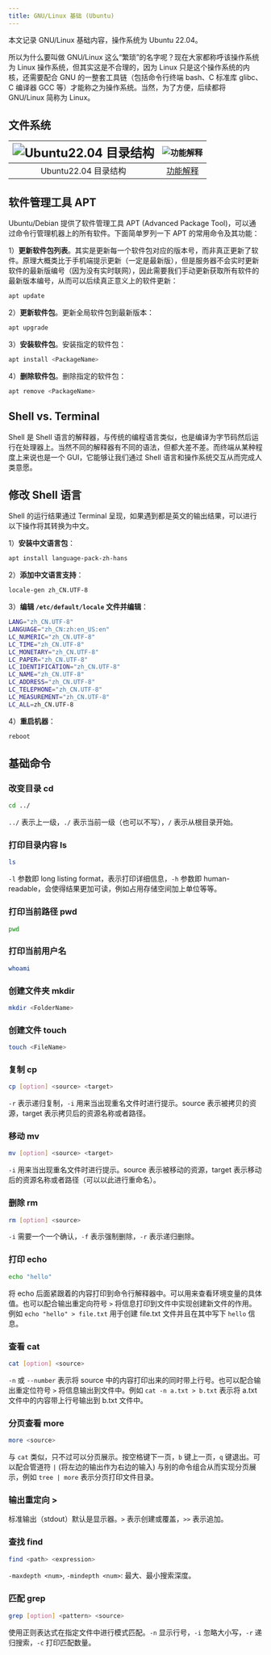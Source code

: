 ```yaml
---
title: GNU/Linux 基础 (Ubuntu)
---
```


本文记录 GNU/Linux 基础内容，操作系统为 Ubuntu 22.04。

所以为什么要叫做 GNU/Linux 这么“繁琐”的名字呢？现在大家都称呼该操作系统为 Linux 操作系统，但其实这是不合理的，因为 Linux 只是这个操作系统的内核，还需要配合 GNU 的一整套工具链（包括命令行终端 bash、C 标准库 glibc、C 编译器 GCC 等）才能称之为操作系统。当然，为了方便，后续都将 GNU/Linux 简称为 Linux。

## 文件系统

| <img src="https://cdn.dwj601.cn/images/202409132006698.png" alt="Ubuntu22.04 目录结构" style="zoom:150%;" /> | ![功能解释](https://cdn.dwj601.cn/images/20250324172802457.png) |
| :----------------------------------------------------------: | :----------------------------------------------------------: |
|                     Ubuntu22.04 目录结构                     | [功能解释](https://mp.weixin.qq.com/s/kMPlOZ6BD6XxcS4k9XyOwQ?scene=1) |

## 软件管理工具 APT

Ubuntu/Debian 提供了软件管理工具 APT (Advanced Package Tool)，可以通过命令行管理机器上的所有软件。下面简单罗列一下 APT 的常用命令及其功能：

1）**更新软件包列表**。其实是更新每一个软件包对应的版本号，而非真正更新了软件。原理大概类比于手机端提示更新（一定是最新版），但是服务器不会实时更新软件的最新版编号（因为没有实时联网），因此需要我们手动更新获取所有软件的最新版本编号，从而可以后续真正意义上的软件更新：

```bash
apt update
```

2）**更新软件包**。更新全局软件包到最新版本：

```bash
apt upgrade
```

3）**安装软件包**。安装指定的软件包：

```bash
apt install <PackageName>
```

4）**删除软件包**。删除指定的软件包：

```bash
apt remove <PackageName>
```

## Shell vs. Terminal

Shell 是 Shell 语言的解释器，与传统的编程语言类似，也是编译为字节码然后运行在处理器上。当然不同的解释器有不同的语法，但都大差不差。而终端从某种程度上来说也是一个 GUI，它能够让我们通过 Shell 语言和操作系统交互从而完成人类意愿。

## 修改 Shell 语言

Shell 的运行结果通过 Terminal 呈现，如果遇到都是英文的输出结果，可以进行以下操作将其转换为中文。

1）**安装中文语言包**：

```bash
apt install language-pack-zh-hans
```

2）**添加中文语言支持**：

```bash
locale-gen zh_CN.UTF-8
```

3）**编辑 `/etc/default/locale` 文件并编辑**：

```bash
LANG="zh_CN.UTF-8"
LANGUAGE="zh_CN:zh:en_US:en"
LC_NUMERIC="zh_CN.UTF-8"
LC_TIME="zh_CN.UTF-8"
LC_MONETARY="zh_CN.UTF-8"
LC_PAPER="zh_CN.UTF-8"
LC_IDENTIFICATION="zh_CN.UTF-8"
LC_NAME="zh_CN.UTF-8"
LC_ADDRESS="zh_CN.UTF-8"
LC_TELEPHONE="zh_CN.UTF-8"
LC_MEASUREMENT="zh_CN.UTF-8"
LC_ALL=zh_CN.UTF-8
```

4）**重启机器**：

```bash
reboot
```

## 基础命令

### 改变目录 cd

```bash
cd ../
```

`../` 表示上一级，`./` 表示当前一级（也可以不写），`/` 表示从根目录开始。

### 打印目录内容 ls

```bash
ls
```

`-l` 参数即 long listing format，表示打印详细信息，`-h` 参数即 human-readable，会使得结果更加可读，例如占用存储空间加上单位等等。

### 打印当前路径 pwd

```bash
pwd
```

### 打印当前用户名

```bash
whoami
```

### 创建文件夹 mkdir

```bash
mkdir <FolderName>
```

### 创建文件 touch

```bash
touch <FileName>
```

### 复制 cp

```bash
cp [option] <source> <target>
```

`-r` 表示递归复制，`-i` 用来当出现重名文件时进行提示。source 表示被拷贝的资源，target 表示拷贝后的资源名称或者路径。

### 移动 mv

```bash
mv [option] <source> <target>
```

`-i` 用来当出现重名文件时进行提示。source 表示被移动的资源，target 表示移动后的资源名称或者路径（可以以此进行重命名）。

### 删除 rm

```bash
rm [option] <source>
```

`-i` 需要一个一个确认，`-f` 表示强制删除，`-r` 表示递归删除。

### 打印 echo

```bash
echo "hello"
```

将 echo 后面紧跟着的内容打印到命令行解释器中。可以用来查看环境变量的具体值。也可以配合输出重定向符号 `>` 将信息打印到文件中实现创建新文件的作用。例如 `echo "hello" > file.txt` 用于创建 file.txt 文件并且在其中写下 `hello` 信息。

### 查看 cat

```bash
cat [option] <source>
```

`-n` 或 `--number` 表示将 source 中的内容打印出来的同时带上行号。也可以配合输出重定位符号 `>` 将信息输出到文件中。例如 `cat -n a.txt > b.txt` 表示将 a.txt 文件中的内容带上行号输出到 b.txt 文件中。

### 分页查看 more

```bash
more <source>
```

与 `cat` 类似，只不过可以分页展示。按空格键下一页，`b` 键上一页，`q` 键退出。可以配合管道符 `|` (将左边的输出作为右边的输入) 与别的命令组合从而实现分页展示，例如 `tree | more` 表示分页打印文件目录。

### 输出重定向 >

标准输出（stdout）默认是显示器。`>` 表示创建或覆盖，`>>` 表示追加。

### 查找 find

```bash
find <path> <expression>
```

`-maxdepth <num>`, `-mindepth <num>`: 最大、最小搜索深度。

### 匹配 grep

```bash
grep [option] <pattern> <source>
```

使用正则表达式在指定文件中进行模式匹配。`-n` 显示行号，`-i` 忽略大小写，`-r` 递归搜索，`-c` 打印匹配数量。
